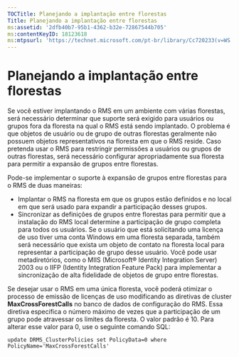 ```yaml
---
TOCTitle: Planejando a implantação entre florestas
Title: Planejando a implantação entre florestas
ms:assetid: '2dfb40b7-95b1-4362-b32e-72867544b705'
ms:contentKeyID: 18123618
ms:mtpsurl: 'https://technet.microsoft.com/pt-br/library/Cc720233(v=WS.10)'
---
```


Planejando a implantação entre florestas
========================================

Se você estiver implantando o RMS em um ambiente com várias florestas, será necessário determinar que suporte será exigido para usuários ou grupos fora da floresta na qual o RMS está sendo implantado. O problema é que objetos de usuário ou de grupo de outras florestas geralmente não possuem objetos representativos na floresta em que o RMS reside. Caso pretenda usar o RMS para restringir permissões a usuários ou grupos de outras florestas, será necessário configurar apropriadamente sua floresta para permitir a expansão de grupos entre florestas.

Pode-se implementar o suporte à expansão de grupos entre florestas para o RMS de duas maneiras:

-   Implantar o RMS na floresta em que os grupos estão definidos e no local em que será usado para expandir a participação desses grupos.
-   Sincronizar as definições de grupos entre florestas para permitir que a instalação do RMS local determine a participação de grupo completa para todos os usuários. Se o usuário que está solicitando uma licença de uso tiver uma conta Windows em uma floresta separada, também será necessário que exista um objeto de contato na floresta local para representar a participação de grupo desse usuário. Você pode usar metadiretórios, como o MIIS (Microsoft® Identity Integration Server) 2003 ou o IIFP (Identity Integration Feature Pack) para implementar a sincronização de alta fidelidade de objetos de grupo entre florestas.

Se desejar usar o RMS em uma única floresta, você poderá otimizar o processo de emissão de licenças de uso modificando as diretivas de cluster **MaxCrossForestCalls** no banco de dados de configuração do RMS. Essa diretiva especifica o número máximo de vezes que a participação de um grupo pode atravessar os limites da floresta. O valor padrão é 10. Para alterar esse valor para 0, use o seguinte comando SQL:

```
update DRMS_ClusterPolicies set PolicyData=0 where PolicyName='MaxCrossForestCalls'
```

